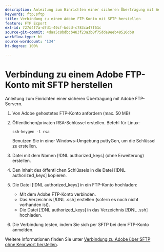```yaml
---
description: Anleitung zum Einrichten einer sicheren Übertragung mit Adobe FTP-Servern.
keywords: ftp;sftp
title: Verbindung zu einem Adobe FTP-Konto mit SFTP herstellen
feature: FTP Export
exl-id: 727d4f7a-d7d1-40cf-bdcd-c783ca47f51c
source-git-commit: 4daa5c8bdbcb483f23a3b8f75dde9eeb48516db8
workflow-type: ht
source-wordcount: '134'
ht-degree: 100%

---
```


# Verbindung zu einem Adobe FTP-Konto mit SFTP herstellen

Anleitung zum Einrichten einer sicheren Übertragung mit Adobe FTP-Servern.

1. Von Adobe gehostetes FTP-Konto anfordern (max. 50 MB)
1. Öffentlichen/privaten RSA-Schlüssel erstellen. Befehl für Linux:

   ```
   ssh-keygen -t rsa
   ```

   Benutzen Sie in einer Windows-Umgebung puttyGen, um die Schlüssel zu erstellen.

1. Datei mit dem Namen [!DNL authorized_keys] (ohne Erweiterung) erstellen.
1. Den Inhalt des öffentlichen Schlüssels in die Datei [!DNL authorized_keys] kopieren.
1. Die Datei [!DNL authorized_keys] in ein FTP-Konto hochladen:

   * Mit dem Adobe FTP-Konto verbinden.
   * Das Verzeichnis [!DNL .ssh] erstellen (sofern es noch nicht vorhanden ist).
   * Die Datei [!DNL authorized_keys] in das Verzeichnis [!DNL .ssh] hochladen.

1. Die Verbindung testen, indem Sie sich per SFTP bei dem FTP-Konto anmelden.

Weitere Informationen finden Sie unter [Verbindung zu Adobe über SFTP ohne Kennwort herstellen](/help/export/ftp-and-sftp/c-sftp/ftp-sftp-cert-auth.md).
